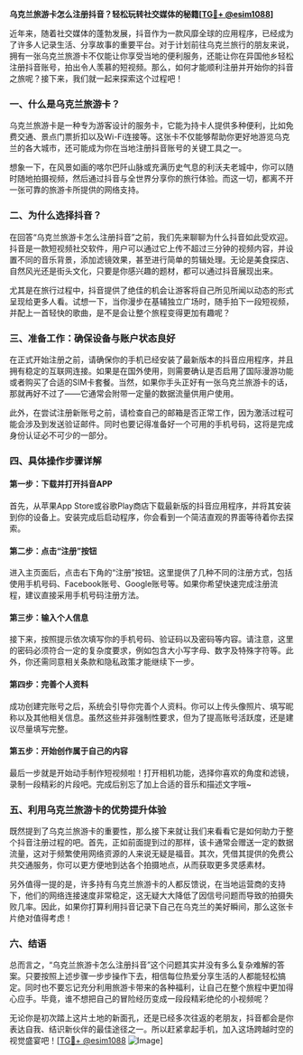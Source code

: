 **乌克兰旅游卡怎么注册抖音？轻松玩转社交媒体的秘籍[[TG💪+ @esim1088](https://t.me/s/esim1088)]**

近年来，随着社交媒体的蓬勃发展，抖音作为一款风靡全球的应用程序，已经成为了许多人记录生活、分享故事的重要平台。对于计划前往乌克兰旅行的朋友来说，拥有一张乌克兰旅游卡不仅能让你享受当地的便利服务，还能让你在异国他乡轻松注册抖音账号，拍出令人羡慕的短视频。那么，如何才能顺利注册并开始你的抖音之旅呢？接下来，我们就一起来探索这个过程吧！

### 一、什么是乌克兰旅游卡？

乌克兰旅游卡是一种专为游客设计的服务卡，它能为持卡人提供多种便利，比如免费交通、景点门票折扣以及Wi-Fi连接等。这张卡不仅能够帮助你更好地游览乌克兰的各大城市，还可能成为你在当地注册抖音账号的关键工具之一。

想象一下，在风景如画的喀尔巴阡山脉或充满历史气息的利沃夫老城中，你可以随时随地拍摄视频，然后通过抖音与全世界分享你的旅行体验。而这一切，都离不开一张可靠的旅游卡所提供的网络支持。

### 二、为什么选择抖音？

在回答“乌克兰旅游卡怎么注册抖音”之前，我们先来聊聊为什么抖音如此受欢迎。抖音是一款短视频社交软件，用户可以通过它上传不超过三分钟的视频内容，并设置不同的音乐背景，添加滤镜效果，甚至进行简单的剪辑处理。无论是美食探店、自然风光还是街头文化，只要是你感兴趣的题材，都可以通过抖音展现出来。

尤其是在旅行过程中，抖音提供了绝佳的机会让游客将自己所见所闻以动态的形式呈现给更多人看。试想一下，当你漫步在基辅独立广场时，随手拍下一段短视频，并配上一首轻快的歌曲，是不是会让整个旅程变得更加有趣呢？

### 三、准备工作：确保设备与账户状态良好

在正式开始注册之前，请确保你的手机已经安装了最新版本的抖音应用程序，并且拥有稳定的互联网连接。如果是在国外使用，则需要确认是否启用了国际漫游功能或者购买了合适的SIM卡套餐。当然，如果你手头正好有一张乌克兰旅游卡的话，那就再好不过了——它通常会附带一定量的数据流量供用户使用。

此外，在尝试注册新账号之前，请检查自己的邮箱是否正常工作，因为激活过程可能会涉及到发送验证邮件。同时也要记得准备好一个可用的手机号码，这将是完成身份认证必不可少的一部分。

### 四、具体操作步骤详解

#### 第一步：下载并打开抖音APP
首先，从苹果App Store或谷歌Play商店下载最新版的抖音应用程序，并将其安装到你的设备上。安装完成后启动程序，你会看到一个简洁直观的界面等待着你去探索。

#### 第二步：点击“注册”按钮
进入主页面后，点击右下角的“注册”按钮。这里提供了几种不同的注册方式，包括使用手机号码、Facebook账号、Google账号等。如果你希望快速完成注册流程，建议直接采用手机号码注册方法。

#### 第三步：输入个人信息
接下来，按照提示依次填写你的手机号码、验证码以及密码等内容。请注意，这里的密码必须符合一定的复杂度要求，例如包含大小写字母、数字及特殊字符等。此外，你还需同意相关条款和隐私政策才能继续下一步。

#### 第四步：完善个人资料
成功创建完账号之后，系统会引导你完善个人资料。你可以上传头像照片、填写昵称以及其他相关信息。虽然这些并非强制性要求，但为了提高账号活跃度，还是建议尽量填写完整。

#### 第五步：开始创作属于自己的内容
最后一步就是开始动手制作短视频啦！打开相机功能，选择你喜欢的角度和滤镜，录制一段精彩的片段吧。完成后别忘了加上合适的音乐和描述文字哦~

### 五、利用乌克兰旅游卡的优势提升体验

既然提到了乌克兰旅游卡的重要性，那么接下来就让我们来看看它是如何助力于整个抖音注册过程的吧。首先，正如前面提到过的那样，该卡通常会赠送一定的数据流量，这对于频繁使用网络资源的人来说无疑是福音。其次，凭借其提供的免费公共交通服务，你可以更方便地到达各个拍摄地点，从而获取更多灵感素材。

另外值得一提的是，许多持有乌克兰旅游卡的人都反馈说，在当地运营商的支持下，他们的网络连接速度非常稳定，这无疑大大降低了因信号问题而导致的拍摄失败几率。因此，如果你打算利用抖音记录下自己在乌克兰的美好瞬间，那么这张卡片绝对值得考虑！

### 六、结语

总而言之，“乌克兰旅游卡怎么注册抖音”这个问题其实并没有多么复杂难解的答案。只要按照上述步骤一步步操作下去，相信每位热爱分享生活的人都能轻松搞定。同时也不要忘记充分利用旅游卡带来的各种福利，让自己在整个旅程中更加得心应手。毕竟，谁不想把自己的冒险经历变成一段段精彩绝伦的小视频呢？

无论你是初次踏上这片土地的新面孔，还是已经多次往返的老朋友，抖音都会是你表达自我、结识新伙伴的最佳途径之一。所以赶紧拿起手机，加入这场跨越时空的视觉盛宴吧！[[TG💪+ @esim1088](https://t.me/s/esim1088) ![Image](https://i.postimg.cc/4NQfJmqS/Snipaste-2025-05-13-00-14-12.png)]